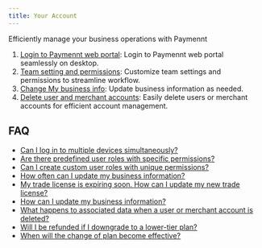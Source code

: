 ```yaml
---
title: Your Account
---
```


Efficiently manage your business operations with Paymennt

1. [<ins>Login to Paymennt web portal</ins>](1-desktop-login.md):
Login to Paymennt web portal seamlessly on desktop.
2. [<ins>Team setting and permissions</ins>](2-team-settings/index.md):
Customize team settings and permissions to streamline workflow.
3. [<ins>Change My business info</ins>](3-business-information.md):
Update business information as needed.
4. [<ins>Delete user and merchant accounts</ins>](4-app-and-user-settings/index.md):
Easily delete users or merchant accounts for efficient account management.

## FAQ

* [<ins>Can I log in to multiple devices simultaneously?</ins>](6-faq.md#can-i-log-in-to-multiple-devices-simultaneously)
* [<ins>Are there predefined user roles with specific permissions?</ins>](6-faq.md#are-there-predefined-user-roles-with-specific-permissions)
* [<ins>Can I create custom user roles with unique permissions?</ins>](6-faq.md#can-i-create-custom-user-roles-with-unique-permissions)
* [<ins>How often can I update my business information?</ins>](6-faq.md#how-often-can-i-update-my-business-information)
* [<ins>My trade license is expiring soon. How can I update my new trade license?</ins>](6-faq.md#my-trade-license-is-expiring-soon-how-can-i-update-my-new-trade-license)
* [<ins>How can I update my business information?</ins>](6-faq.md#how-can-i-update-my-business-information)
* [<ins>What happens to associated data when a user or merchant account is deleted?</ins>](6-faq.md#what-happens-to-associated-data-when-a-user-or-merchant-account-is-deleted)
* [<ins>Will I be refunded if I downgrade to a lower-tier plan?</ins>](6-faq.md#will-i-be-refunded-if-i-downgrade-to-a-lower-tier-plan)
* [<ins>When will the change of plan become effective?</ins>](6-faq.md#when-will-the-change-of-plan-become-effective)
